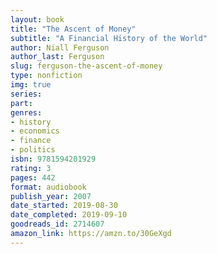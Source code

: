 ```yaml
---
layout: book
title: "The Ascent of Money"
subtitle: "A Financial History of the World"
author: Niall Ferguson
author_last: Ferguson
slug: ferguson-the-ascent-of-money
type: nonfiction
img: true
series: 
part: 
genres:
- history
- economics
- finance
- politics
isbn: 9781594201929
rating: 3
pages: 442
format: audiobook
publish_year: 2007
date_started: 2019-08-30
date_completed: 2019-09-10
goodreads_id: 2714607
amazon_link: https://amzn.to/30GeXgd
---
```

